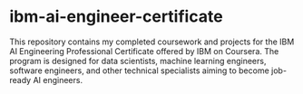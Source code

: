 # ibm-ai-engineer-certificate
This repository contains my completed coursework and projects for the IBM AI Engineering Professional Certificate offered by IBM on Coursera. The program is designed for data scientists, machine learning engineers, software engineers, and other technical specialists aiming to become job-ready AI engineers.
